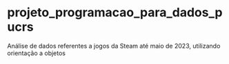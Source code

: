 # projeto_programacao_para_dados_pucrs
Análise de dados referentes a jogos da Steam até maio de 2023, utilizando orientação a objetos
